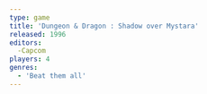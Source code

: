 ```yaml
---
type: game
title: 'Dungeon & Dragon : Shadow over Mystara'
released: 1996
editors: 
  -Capcom
players: 4
genres:
  - 'Beat them all'
---
```

